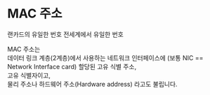 # MAC 주소  
랜카드의 유일한 번호
전세계에서 유일한 번호  

MAC 주소는   
데이터 링크 계층(2계층)에서 사용하는 네트워크 인터페이스에 (보통 NIC == Network Interface card) 할당된 고유 식별 주소,   
고유 식별자이고,   
물리 주소나 하드웨어 주소(Hardware address) 라고도 불립니다.
